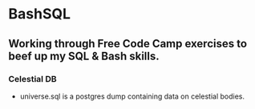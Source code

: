 # BashSQL

## Working through Free Code Camp exercises to beef up my SQL & Bash skills.

### Celestial DB

- universe.sql is a postgres dump containing data on celestial bodies.